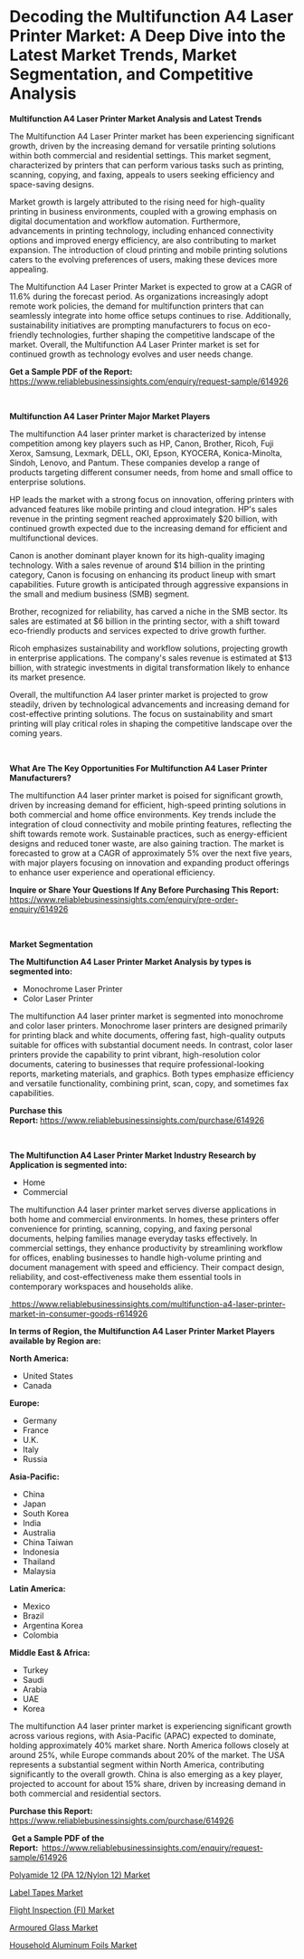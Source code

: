 <p><h1>Decoding the Multifunction A4 Laser Printer Market: A Deep Dive into the Latest Market Trends, Market Segmentation, and Competitive Analysis</h1></p><p><strong>Multifunction A4 Laser Printer Market Analysis and Latest Trends</strong></p>
<p><p>The Multifunction A4 Laser Printer market has been experiencing significant growth, driven by the increasing demand for versatile printing solutions within both commercial and residential settings. This market segment, characterized by printers that can perform various tasks such as printing, scanning, copying, and faxing, appeals to users seeking efficiency and space-saving designs.</p><p>Market growth is largely attributed to the rising need for high-quality printing in business environments, coupled with a growing emphasis on digital documentation and workflow automation. Furthermore, advancements in printing technology, including enhanced connectivity options and improved energy efficiency, are also contributing to market expansion. The introduction of cloud printing and mobile printing solutions caters to the evolving preferences of users, making these devices more appealing.</p><p>The Multifunction A4 Laser Printer Market is expected to grow at a CAGR of 11.6% during the forecast period. As organizations increasingly adopt remote work policies, the demand for multifunction printers that can seamlessly integrate into home office setups continues to rise. Additionally, sustainability initiatives are prompting manufacturers to focus on eco-friendly technologies, further shaping the competitive landscape of the market. Overall, the Multifunction A4 Laser Printer market is set for continued growth as technology evolves and user needs change.</p></p>
<p><strong>Get a Sample PDF of the Report:&nbsp;</strong> <a href="https://www.reliablebusinessinsights.com/enquiry/request-sample/614926?utm_campaign=950&utm_medium=2&utm_source=Github&utm_content=ia&utm_term=11122024&utm_id=multifunction-a4-laser-printer">https://www.reliablebusinessinsights.com/enquiry/request-sample/614926</a></p>
<p>&nbsp;</p>
<p><strong>Multifunction A4 Laser Printer Major Market Players</strong></p>
<p><p>The multifunction A4 laser printer market is characterized by intense competition among key players such as HP, Canon, Brother, Ricoh, Fuji Xerox, Samsung, Lexmark, DELL, OKI, Epson, KYOCERA, Konica-Minolta, Sindoh, Lenovo, and Pantum. These companies develop a range of products targeting different consumer needs, from home and small office to enterprise solutions.</p><p>HP leads the market with a strong focus on innovation, offering printers with advanced features like mobile printing and cloud integration. HP's sales revenue in the printing segment reached approximately $20 billion, with continued growth expected due to the increasing demand for efficient and multifunctional devices.</p><p>Canon is another dominant player known for its high-quality imaging technology. With a sales revenue of around $14 billion in the printing category, Canon is focusing on enhancing its product lineup with smart capabilities. Future growth is anticipated through aggressive expansions in the small and medium business (SMB) segment.</p><p>Brother, recognized for reliability, has carved a niche in the SMB sector. Its sales are estimated at $6 billion in the printing sector, with a shift toward eco-friendly products and services expected to drive growth further.</p><p>Ricoh emphasizes sustainability and workflow solutions, projecting growth in enterprise applications. The company's sales revenue is estimated at $13 billion, with strategic investments in digital transformation likely to enhance its market presence.</p><p>Overall, the multifunction A4 laser printer market is projected to grow steadily, driven by technological advancements and increasing demand for cost-effective printing solutions. The focus on sustainability and smart printing will play critical roles in shaping the competitive landscape over the coming years.</p></p>
<p>&nbsp;</p>
<p><strong>What Are The Key Opportunities For Multifunction A4 Laser Printer Manufacturers?</strong></p>
<p><p>The multifunction A4 laser printer market is poised for significant growth, driven by increasing demand for efficient, high-speed printing solutions in both commercial and home office environments. Key trends include the integration of cloud connectivity and mobile printing features, reflecting the shift towards remote work. Sustainable practices, such as energy-efficient designs and reduced toner waste, are also gaining traction. The market is forecasted to grow at a CAGR of approximately 5% over the next five years, with major players focusing on innovation and expanding product offerings to enhance user experience and operational efficiency.</p></p>
<p><strong>Inquire or Share Your Questions If Any Before Purchasing This Report:</strong> <a href="https://www.reliablebusinessinsights.com/enquiry/pre-order-enquiry/614926?utm_campaign=950&utm_medium=2&utm_source=Github&utm_content=ia&utm_term=11122024&utm_id=multifunction-a4-laser-printer">https://www.reliablebusinessinsights.com/enquiry/pre-order-enquiry/614926</a></p>
<p>&nbsp;</p>
<p><strong>Market Segmentation</strong></p>
<p><strong>The Multifunction A4 Laser Printer Market Analysis by types is segmented into:</strong></p>
<p><ul><li>Monochrome Laser Printer</li><li>Color Laser Printer</li></ul></p>
<p><p>The multifunction A4 laser printer market is segmented into monochrome and color laser printers. Monochrome laser printers are designed primarily for printing black and white documents, offering fast, high-quality outputs suitable for offices with substantial document needs. In contrast, color laser printers provide the capability to print vibrant, high-resolution color documents, catering to businesses that require professional-looking reports, marketing materials, and graphics. Both types emphasize efficiency and versatile functionality, combining print, scan, copy, and sometimes fax capabilities.</p></p>
<p><strong>Purchase this Report:&nbsp;</strong><a href="https://www.reliablebusinessinsights.com/purchase/614926?utm_campaign=950&utm_medium=2&utm_source=Github&utm_content=ia&utm_term=11122024&utm_id=multifunction-a4-laser-printer">https://www.reliablebusinessinsights.com/purchase/614926</a></p>
<p>&nbsp;</p>
<p><strong>The Multifunction A4 Laser Printer Market Industry Research by Application is segmented into:</strong></p>
<p><ul><li>Home</li><li>Commercial</li></ul></p>
<p><p>The multifunction A4 laser printer market serves diverse applications in both home and commercial environments. In homes, these printers offer convenience for printing, scanning, copying, and faxing personal documents, helping families manage everyday tasks effectively. In commercial settings, they enhance productivity by streamlining workflow for offices, enabling businesses to handle high-volume printing and document management with speed and efficiency. Their compact design, reliability, and cost-effectiveness make them essential tools in contemporary workspaces and households alike.</p></p>
<p><a href="https://www.reliablebusinessinsights.com/multifunction-a4-laser-printer-market-in-consumer-goods-r614926?utm_campaign=950&utm_medium=2&utm_source=Github&utm_content=ia&utm_term=11122024&utm_id=multifunction-a4-laser-printer">&nbsp;https://www.reliablebusinessinsights.com/multifunction-a4-laser-printer-market-in-consumer-goods-r614926</a></p>
<p><strong>In terms of Region, the Multifunction A4 Laser Printer Market Players available by Region are:</strong></p>
<p>
    <p> <strong> North America: </strong>
        <ul>
            <li>United States</li>
            <li>Canada</li>
        </ul>
        </p> 
    <p> <strong> Europe: </strong>
        <ul>
            <li>Germany</li>
            <li>France</li>
            <li>U.K.</li>
            <li>Italy</li>
            <li>Russia</li>
        </ul>
        </p> 
    <p> <strong> Asia-Pacific: </strong>
        <ul>
            <li>China</li>
            <li>Japan</li>
            <li>South Korea</li>
            <li>India</li>
            <li>Australia</li>
            <li>China Taiwan</li>
            <li>Indonesia</li>
            <li>Thailand</li>
            <li>Malaysia</li>
        </ul>
        </p> 
    <p> <strong> Latin America: </strong>
        <ul>
            <li>Mexico</li>
            <li>Brazil</li>
            <li>Argentina Korea</li>
            <li>Colombia</li>
        </ul>
        </p> 
    <p> <strong> Middle East & Africa: </strong>
        <ul>
            <li>Turkey</li>
            <li>Saudi</li>
            <li>Arabia</li>
            <li>UAE</li>
            <li>Korea</li>
        </ul>
    </p>
    </p>
<p><p>The multifunction A4 laser printer market is experiencing significant growth across various regions, with Asia-Pacific (APAC) expected to dominate, holding approximately 40% market share. North America follows closely at around 25%, while Europe commands about 20% of the market. The USA represents a substantial segment within North America, contributing significantly to the overall growth. China is also emerging as a key player, projected to account for about 15% share, driven by increasing demand in both commercial and residential sectors.</p></p>
<p><strong>Purchase this Report: </strong><a href="https://www.reliablebusinessinsights.com/purchase/614926?utm_campaign=950&utm_medium=2&utm_source=Github&utm_content=ia&utm_term=11122024&utm_id=multifunction-a4-laser-printer">https://www.reliablebusinessinsights.com/purchase/614926</a></p>
<p>&nbsp;<strong>Get a Sample PDF of the Report:&nbsp;&nbsp;</strong><a href="https://www.reliablebusinessinsights.com/enquiry/request-sample/614926?utm_campaign=950&utm_medium=2&utm_source=Github&utm_content=ia&utm_term=11122024&utm_id=multifunction-a4-laser-printer">https://www.reliablebusinessinsights.com/enquiry/request-sample/614926</a></p>
<p><strong></strong></p>
<p><p><a href="https://github.com/yoshih12/Market-Research-Report-List-4/blob/main/polyamide-12-pa-12nylon-12-market.md?utm_campaign=950&utm_medium=2&utm_source=Github&utm_content=ia&utm_term=11122024&utm_id=multifunction-a4-laser-printer">Polyamide 12 (PA 12/Nylon 12) Market</a></p><p><a href="https://www.linkedin.com/pulse/impressive-size-global-label-tapes-market-set-reach-new-heights-1isdc?utm_campaign=950&utm_medium=2&utm_source=Github&utm_content=ia&utm_term=11122024&utm_id=multifunction-a4-laser-printer">Label Tapes Market</a></p><p><a href="https://www.linkedin.com/pulse/flight-inspection-fi-market-growth-segmentation-regional-r6yvc?utm_campaign=950&utm_medium=2&utm_source=Github&utm_content=ia&utm_term=11122024&utm_id=multifunction-a4-laser-printer">Flight Inspection (FI) Market</a></p><p><a href="https://www.linkedin.com/pulse/armoured-glass-market-report-in-depth-analysis-41-cagr-projection-dpjqc?utm_campaign=950&utm_medium=2&utm_source=Github&utm_content=ia&utm_term=11122024&utm_id=multifunction-a4-laser-printer">Armoured Glass Market</a></p><p><a href="https://github.com/castoriffic/Market-Research-Report-List-5/blob/main/household-aluminum-foils-market.md?utm_campaign=950&utm_medium=2&utm_source=Github&utm_content=ia&utm_term=11122024&utm_id=multifunction-a4-laser-printer">Household Aluminum Foils Market</a></p></p>